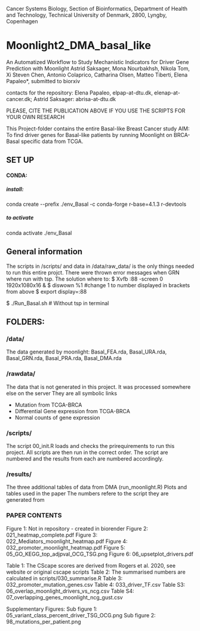 
Cancer Systems Biology, Section of Bioinformatics, Department of Health and Technology, Technical University of Denmark, 2800, Lyngby, Copenhagen

# Moonlight2_DMA_basal_like


An Automatized Workflow to Study Mechanistic Indicators for Driver Gene Prediction with Moonlight
Astrid Saksager, Mona Nourbakhsh, Nikola Tom, Xi Steven Chen, Antonio Colaprico, Catharina Olsen, Matteo Tiberti, Elena Papaleo*, submitted to biorxiv


contacts for the repository: Elena Papaleo, elpap-at-dtu.dk, elenap-at-cancer.dk; Astrid Saksager: abrisa-at-dtu.dk


PLEASE, CITE THE PUBLICATION ABOVE IF YOU USE THE SCRIPTS FOR YOUR OWN RESEARCH

This Project-folder contains the entire Basal-like Breast Cancer study
AIM: To find driver genes for Basal-like patients by running Moonlight on BRCA-Basal specific data from TCGA.

## SET UP 

#### CONDA:
##### install:
conda create --prefix ./env_Basal -c conda-forge r-base=4.1.3 r-devtools
##### to activate
conda activate ./env_Basal

## General information

The scripts in /scripts/ and data in /data/raw_data/ is the only things needed to run this entire projct.
There were thrown error messages when GRN where run with tsp. The solution where to:
$ Xvfb :88 -screen 0 1920x1080x16 &
$ diswown %1                            #change 1 to number displayed in brackets from above
$ export display=:88

$ ./Run_Basal.sh                        # Without tsp in terminal

## FOLDERS:

### /data/
The data generated by moonlight:
Basal_FEA.rda, Basal_URA.rda, Basal_GRN.rda, Basal_PRA.rda, Basal_DMA.rda

### /rawdata/
The data that is not generated in this project. It was processed somewhere else on the server
They are all symbolic links
* Mutation from TCGA-BRCA
* Differential Gene expression from TCGA-BRCA
* Normal counts of gene expression

### /scripts/
The script 00_init.R loads and checks the prirequirements to run this project.
All scripts are then run in the correct order.
The script are numbered and the results from each are numbered accordingly.

### /results/
The three additional tables of data from DMA (run_moonlight.R)
Plots and tables used in the paper
The numbers refere to the script they are generated from

### PAPER CONTENTS 


Figure 1: Not in repository - created in biorender
Figure 2: 021_heatmap_complete.pdf
Figure 3: 022_Mediators_moonlight_heatmap.pdf
Figure 4: 032_promoter_moonlight_heatmap.pdf
Figure 5: 05_GO_KEGG_top_adjpval_OCG_TSG.png
Figure 6: 06_upsetplot_drivers.pdf

Table 1: The CScape scores are derived from Rogers et al. 2020, see  website or original cscape scripts
Table 2: The summarised numbers are calculated in scripts/030_summarise.R
Table 3: 032_promoter_mutation_genes.csv
Table 4: 033_driver_TF.csv
Table S3: 06_overlap_moonlight_drivers_vs_ncg.csv
Table S4: 07_overlapping_genes_moonlight_ncg_gust.csv

Supplementary Figures:
Sub figure 1: 05_variant_class_percent_driver_TSG_OCG.png
Sub figure 2: 98_mutations_per_patient.png
